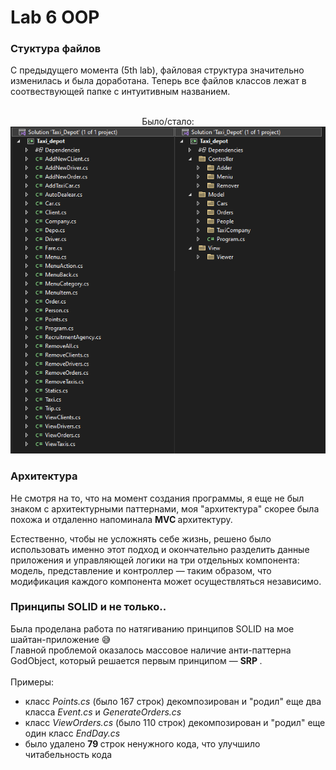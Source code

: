 <h1> Lab 6 OOP </h1>

<p>
    <h3> Стуктура файлов </h3>
    С предыдущего момента (5th lab), файловая структура значительно изменилась и была доработана. Теперь все файлов классов лежат в соотвествующей папке с интуитивным названием.
    <p align="center">
        <br> Было/стало: <br>
        <img src="images/structure.png">
    </p>
</p>
<p>
    <h3> Архитектура </h3>
    Не смотря на то, что на момент создания программы, я еще не был знаком с архитектурными паттернами, моя "архитектура" скорее была похожа и отдаленно напоминала <b> MVC </b> архитектуру.
    <p>
        Естественно, чтобы не усложнять себе жизнь, решено было использовать именно этот подход и окончательно разделить данные приложения и управляющей логики на три отдельных компонента: модель, представление и контроллер — таким образом, что модификация каждого компонента может осуществляться независимо.
    </p>
</p>

<p>
    <h3> Принципы SOLID и не только..</h3>
    Была проделана работа по натягиванию принципов SOLID на мое шайтан-приложение 😅
    <br>
    Главной проблемой оказалось массовое наличие анти-паттерна GodObject, который решается первым принципом — <b> SRP </b>.
    <br>
    <br>
    Примеры:
    <ul>
        <li> класс <i> Points.cs </i> (было 167 строк) декомпозирован и "родил" еще два класса <i> Event.cs </i> и <i> GenerateOrders.cs </i>
        <li> класс <i> ViewOrders.cs </i> (было 110 строк) декомпозирован и "родил" еще один класс <i> EndDay.cs </i>
        <li> было удалено <b> 79 </b> строк ненужного кода, что улучшило читабельность кода
    </ul>
    
</p>
